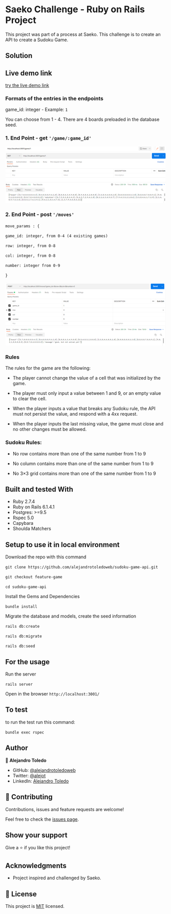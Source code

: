 # Saeko Challenge - Ruby on Rails Project 

This project was part of a process at Saeko.
This challenge is to create an API to create a Sudoku Game.

## Solution 

## Live demo link

[try the live demo link]()

### Formats of the entries in the endpoints


game_id: integer - Example: `1`

You can choose from 1 - 4. There are 4 boards preloaded in the database seed.


### 1. End Point -  get `'/game/:game_id'`


![screenshot](app/assets/get_game.png)


### 2. End Point -  post `'/moves'`

`move_params : {`

  `game_id: integer, from 0-4 (4 existing games)`

  `row: integer, from 0-8`

  `col: integer, from 0-8`

  `number: integer from 0-9`

`}`


![screenshot](app/assets/post_move.png)


### Rules

The rules for the game are the following:

- The player cannot change the value of a cell that was initialized by the game.

- The player must only input a value between 1 and 9, or an empty value to clear the cell.

- When the player inputs a value that breaks any Sudoku rule, the API must not persist the value, and respond with a 4xx request.

- When the player inputs the last missing value, the game must close and no other changes must be allowed.

### Sudoku Rules:

- No row contains more than one of the same number from 1 to 9

- No column contains more than one of the same number from 1 to 9

- No 3×3 grid contains more than one of the same number from 1 to 9

## Built and tested With

- Ruby 2.7.4
- Ruby on Rails 6.1.4.1
- Postgres: >=9.5
- Rspec 5.0
- Capybara
- Shoulda Matchers


## Setup to use it in local environment

Download the repo with this command

`git clone https://github.com/alejandrotoledoweb/sudoku-game-api.git`

`git checkout feature-game`

`cd sudoku-game-api`


Install the Gems and Dependencies

`bundle install`

Migrate the database and models, create the seed information

`rails db:create`

`rails db:migrate`

`rails db:seed`

## For the usage

Run the server

`rails server`

Open in the browser `http://localhost:3001/`

## To test

to run the test run this command:

`bundle exec rspec`

## Author

👤 **Alejandro Toledo**

- GitHub: [@alejandrotoledoweb](https://github.com/alejandrotoledoweb)
- Twitter: [@alejot](https://twitter.com/alejot) 
- LinkedIn: [Alejandro Toledo](https://www.linkedin.com/in/alejandro-toledo-3b444b109/) 

## 🤝 Contributing

Contributions, issues and feature requests are welcome!

Feel free to check the [issues page](https://github.com/alejandrotoledoweb/sudoku-game-api/issues).

## Show your support

Give a ⭐️ if you like this project!

## Acknowledgments


- Project inspired and challenged by Saeko.

## 📝 License

This project is [MIT](https://opensource.org/licenses/MIT) licensed.
